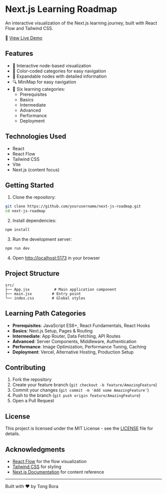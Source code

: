 # Next.js Learning Roadmap

An interactive visualization of the Next.js learning journey, built with React Flow and Tailwind CSS.

🔗 [View Live Demo](https://next-js-road-map.vercel.app/)

## Features

- 📱 Interactive node-based visualization
- 🎨 Color-coded categories for easy navigation
- 📝 Expandable nodes with detailed information
- 🔍 MiniMap for easy navigation
- 🎯 Six learning categories:
  - Prerequisites
  - Basics
  - Intermediate
  - Advanced
  - Performance
  - Deployment

## Technologies Used

- React
- React Flow
- Tailwind CSS
- Vite
- Next.js (content focus)

## Getting Started

1. Clone the repository:

```bash
git clone https://github.com/yourusername/next-js-roadmap.git
cd next-js-roadmap
```

2. Install dependencies:

```bash
npm install
```

3. Run the development server:

```bash
npm run dev
```

4. Open [http://localhost:5173](http://localhost:5173) in your browser

## Project Structure

```
src/
├── App.jsx           # Main application component
├── main.jsx         # Entry point
└── index.css        # Global styles
```

## Learning Path Categories

- **Prerequisites**: JavaScript ES6+, React Fundamentals, React Hooks
- **Basics**: Next.js Setup, Pages & Routing
- **Intermediate**: App Router, Data Fetching, API Routes
- **Advanced**: Server Components, Middleware, Authentication
- **Performance**: Image Optimization, Performance Tuning, Caching
- **Deployment**: Vercel, Alternative Hosting, Production Setup

## Contributing

1. Fork the repository
2. Create your feature branch (`git checkout -b feature/AmazingFeature`)
3. Commit your changes (`git commit -m 'Add some AmazingFeature'`)
4. Push to the branch (`git push origin feature/AmazingFeature`)
5. Open a Pull Request

## License

This project is licensed under the MIT License - see the [LICENSE](LICENSE) file for details.

## Acknowledgments

- [React Flow](https://reactflow.dev/) for the flow visualization
- [Tailwind CSS](https://tailwindcss.com/) for styling
- [Next.js Documentation](https://nextjs.org/docs) for content reference

---

Built with ❤️ by Tong Bora
